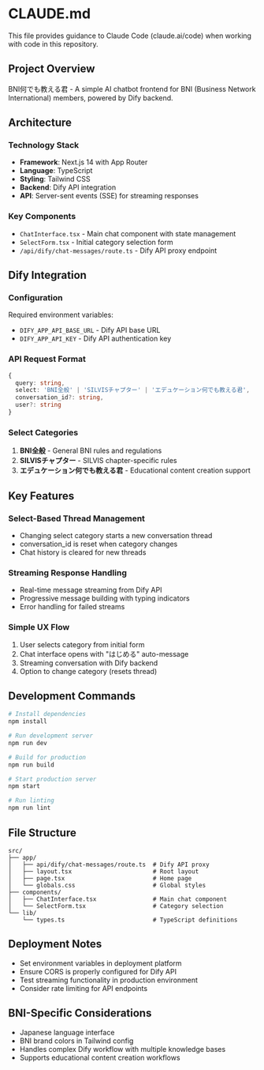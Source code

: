 # CLAUDE.md

This file provides guidance to Claude Code (claude.ai/code) when working with code in this repository.

## Project Overview

BNI何でも教える君 - A simple AI chatbot frontend for BNI (Business Network International) members, powered by Dify backend.

## Architecture

### Technology Stack
- **Framework**: Next.js 14 with App Router
- **Language**: TypeScript
- **Styling**: Tailwind CSS
- **Backend**: Dify API integration
- **API**: Server-sent events (SSE) for streaming responses

### Key Components
- `ChatInterface.tsx` - Main chat component with state management
- `SelectForm.tsx` - Initial category selection form
- `/api/dify/chat-messages/route.ts` - Dify API proxy endpoint

## Dify Integration

### Configuration
Required environment variables:
- `DIFY_APP_API_BASE_URL` - Dify API base URL
- `DIFY_APP_API_KEY` - Dify API authentication key

### API Request Format
```typescript
{
  query: string,
  select: 'BNI全般' | 'SILVISチャプター' | 'エデュケーション何でも教える君',
  conversation_id?: string,
  user?: string
}
```

### Select Categories
1. **BNI全般** - General BNI rules and regulations
2. **SILVISチャプター** - SILVIS chapter-specific rules  
3. **エデュケーション何でも教える君** - Educational content creation support

## Key Features

### Select-Based Thread Management
- Changing select category starts a new conversation thread
- conversation_id is reset when category changes
- Chat history is cleared for new threads

### Streaming Response Handling
- Real-time message streaming from Dify API
- Progressive message building with typing indicators
- Error handling for failed streams

### Simple UX Flow
1. User selects category from initial form
2. Chat interface opens with "はじめる" auto-message
3. Streaming conversation with Dify backend
4. Option to change category (resets thread)

## Development Commands

```bash
# Install dependencies
npm install

# Run development server
npm run dev

# Build for production
npm run build

# Start production server
npm start

# Run linting
npm run lint
```

## File Structure

```
src/
├── app/
│   ├── api/dify/chat-messages/route.ts  # Dify API proxy
│   ├── layout.tsx                       # Root layout
│   ├── page.tsx                         # Home page
│   └── globals.css                      # Global styles
├── components/
│   ├── ChatInterface.tsx                # Main chat component
│   └── SelectForm.tsx                   # Category selection
└── lib/
    └── types.ts                         # TypeScript definitions
```

## Deployment Notes

- Set environment variables in deployment platform
- Ensure CORS is properly configured for Dify API
- Test streaming functionality in production environment
- Consider rate limiting for API endpoints

## BNI-Specific Considerations

- Japanese language interface
- BNI brand colors in Tailwind config
- Handles complex Dify workflow with multiple knowledge bases
- Supports educational content creation workflows